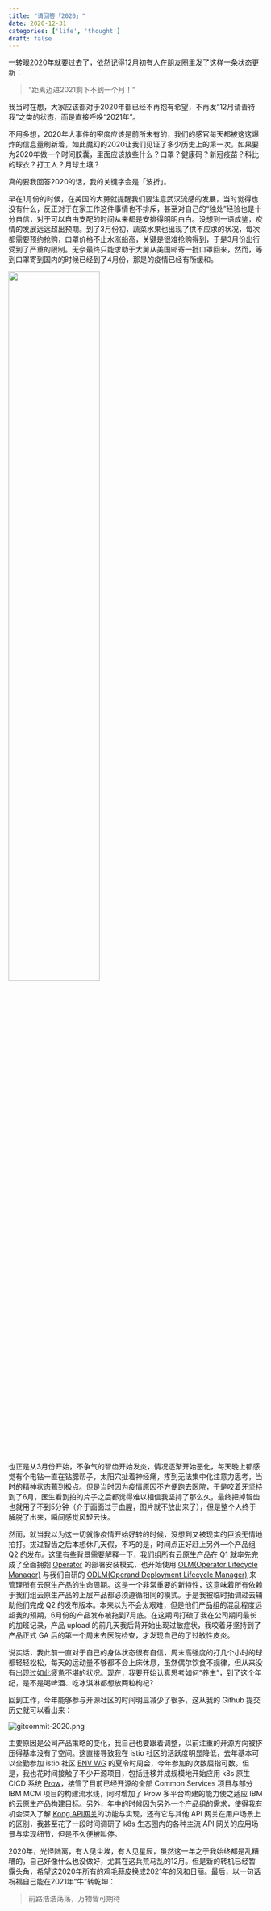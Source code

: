 ```yaml
---
title: "请回答「2020」"
date: 2020-12-31
categories: ['life', 'thought']
draft: false
---
```


一转眼2020年就要过去了，依然记得12月初有人在朋友圈里发了这样一条状态更新：

> “距离迈进2021剩下不到一个月！”

我当时在想，大家应该都对于2020年都已经不再抱有希望，不再发“12月请善待我”之类的状态，而是直接呼唤“2021年”。

不用多想，2020年大事件的密度应该是前所未有的，我们的感官每天都被这这爆炸的信息量刷新着，如此魔幻的2020让我们见证了多少历史上的第一次。如果要为2020年做一个时间胶囊，里面应该放些什么？口罩？健康码？新冠疫苗？科比的球衣？打工人？月球土壤？

真的要我回答2020的话，我的关键字会是「波折」。

早在1月份的时候，在美国的大舅就提醒我们要注意武汉流感的发展，当时觉得也没有什么，反正对于在家工作这件事情也不排斥，甚至对自己的“独处”经验也是十分自信，对于可以自由支配的时间从来都是安排得明明白白。没想到一语成鉴，疫情的发展远远超出预期。到了3月份初，蔬菜水果也出现了供不应求的状况，每次都需要预约抢购，口罩价格不止水涨船高，关键是很难抢购得到，于是3月份出行受到了严重的限制。无奈最终只能求助于大舅从美国邮寄一批口罩回来，然而，等到口罩寄到国内的时候已经到了4月份，那是的疫情已经有所缓和。

<img src="https://i.loli.net/2020/12/31/2Ebg7peRy9KfPzN.jpg" style="width:60%;"/>

也正是从3月份开始，不争气的智齿开始发炎，情况逐渐开始恶化，每天晚上都感觉有个电钻一直在钻腮帮子，太阳穴扯着神经痛，疼到无法集中化注意力思考，当时的精神状态蔫到极点。但是当时因为疫情原因不方便跑去医院，于是咬着牙坚持到了6月，医生看到拍的片子之后都觉得难以相信我坚持了那么久，最终把掉智齿也就用了不到5分钟（介于画面过于血腥，图片就不放出来了），但是整个人终于解脱了出来，瞬间感觉风轻云快。

然而，就当我以为这一切就像疫情开始好转的时候，没想到又被现实的巨浪无情地拍打。拔过智齿之后本想休几天假，不巧的是，时间点正好赶上另外一个产品组 Q2 的发布。这里有些背景需要解释一下，我们组所有云原生产品在 Q1 就率先完成了全面拥抱 [Operator](https://coreos.com/operators/) 的部署安装模式，也开始使用 [OLM(Operator Lifecycle Manager)](https://olm.operatorframework.io/) 与我们自研的 [ODLM(Operand Deployment Lifecycle Manager)](https://github.com/IBM/operand-deployment-lifecycle-manager) 来管理所有云原生产品的生命周期。这是一个非常重要的新特性，这意味着所有依赖于我们组云原生产品的上层产品都必须遵循相同的模式。于是我被临时抽调过去辅助他们完成 Q2 的发布版本。本来以为不会太艰难，但是他们产品组的混乱程度远超我的预期，6月份的产品发布被拖到7月底。在这期间打破了我在公司期间最长的加班记录，产品 upload 的前几天我后背开始出现过敏症状，我咬着牙坚持到了产品正式 GA 后的第一个周末去医院检查，才发现自己的了过敏性皮炎。

说实话，我此前一直对于自己的身体状态很有自信，周末高强度的打几个小时的球都轻轻松松，每天的运动量不够都不会上床休息，虽然偶尔饮食不规律，但从来没有出现过如此疲惫不堪的状况。现在，我要开始认真思考如何“养生”，到了这个年纪，是不是喝啤酒、吃冰淇淋都想放两粒枸杞?

回到工作，今年能够参与开源社区的时间明显减少了很多，这从我的 Github 提交历史就可以看出来：

![gitcommit-2020.png](https://i.loli.net/2020/12/31/nEvU1ODHe2WxI4N.png)

主要原因是公司产品策略的变化，我自己也要跟着调整，以前注重的开源方向被挤压得基本没有了空间。这直接导致我在 istio 社区的活跃度明显降低，去年基本可以全勤参加 istio 社区 [ENV WG](https://github.com/istio/community/blob/master/WORKING-GROUPS.md) 的夏令时周会，今年参加的次数屈指可数。但是，我也花时间接触了不少开源项目，包括迁移并成规模地开始应用 k8s 原生 CICD 系统 [Prow](https://github.com/IBM/test-infra)，接管了目前已经开源的全部 Common Services 项目与部分 IBM MCM 项目的构建流水线，同时增加了 Prow 多平台构建的能力使之适应 IBM 的云原生产品构建目标。另外，年中的时候因为另外一个产品组的需求，使得我有机会深入了解 [Kong API网关](https://konghq.com/kong/)的功能与实现，还有它与其他 API 网关在用户场景上的区别，我甚至花了一段时间调研了 k8s 生态圈内的各种主流 API 网关的应用场景与实现细节，但是不久便被叫停。

2020年，光怪陆离，有人见尘埃，有人见星辰，虽然这一年之于我始终都是乱糟糟的，自己好像什么也没做好，尤其在这兵荒马乱的12月。但是新的转机已经暂露头角，希望这2020年所有的鸡毛蒜皮换成2021年的风和日丽。最后，以一句话祝福自己能在2021年“牛”转乾坤：

> 前路浩浩荡荡，万物皆可期待
